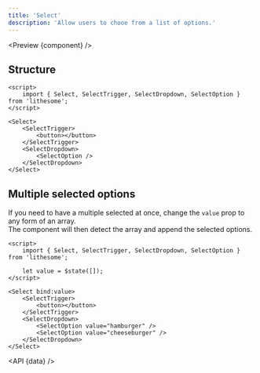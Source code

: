 ```yaml
---
title: 'Select'
description: 'Allow users to chooe from a list of options.'
---
```


<script>
	import {API, Preview} from '$site/index.ts';
	import data from '$ref/select.ts';
	import component from '$site/previews/select.svelte';
</script>

<Preview {component} />

## Structure

```svelte
<script>
	import { Select, SelectTrigger, SelectDropdown, SelectOption } from 'lithesome';
</script>

<Select>
	<SelectTrigger>
		<button></button>
	</SelectTrigger>
	<SelectDropdown>
		<SelectOption />
	</SelectDropdown>
</Select>
```

## Multiple selected options

If you need to have a multiple selected at once, change the `value` prop to any form of an array.  
The component will then detect the array and append the selected options.

```svelte
<script>
	import { Select, SelectTrigger, SelectDropdown, SelectOption } from 'lithesome';

	let value = $state([]);
</script>

<Select bind:value>
	<SelectTrigger>
		<button></button>
	</SelectTrigger>
	<SelectDropdown>
		<SelectOption value="hamburger" />
		<SelectOption value="cheeseburger" />
	</SelectDropdown>
</Select>
```

<API {data} />
